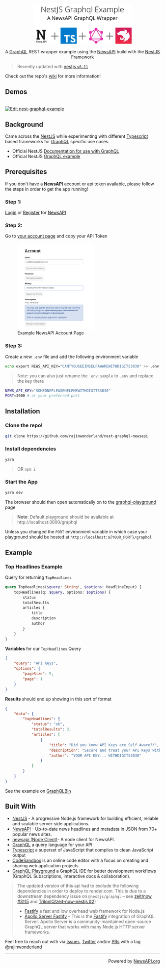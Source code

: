 <p align="center">
  <a href="http://bit.ly/2Mw9Szs" target="blank"><img src="docs/assets/nestjs-graphql-example.png"
      width="320" alt="Nest Logo" /></a>
</p>
<p align="center">A <a href="https://graphql.org/" target="_blank">GraphQL</a> REST wrapper example using the <a href="https://newsapi.org"
    target="_blank">NewsAPI</a> build with the <a href="https://nestjs.com/" target="_blank">NestJS</a> Framework</p>


> Recently updated with [nestjs `v6.11`](https://github.com/nestjs/nest/releases/tag/v6.11.0)


Check out the repo's [wiki](https://github.com/rajinwonderland/nest-graphql-newsapi/wiki/Home) for more information!


## Demos
<br/>
 <a href="https://codesandbox.io/s/4r84973oj9?autoresize=1&expanddevtools=1&hidenavigation=1&view=editor" target="_blank">
    <img alt="Edit nest-graphql-example" src="https://codesandbox.io/static/img/play-codesandbox.svg" width="175px">
  </a>

## Background

Came across the [NestJS](https://nestjs.org) while experimenting with different [Typescript](https://www.typescriptlang.org/) based frameworks for [GraphQL](https://graphql.org) specific use cases.
- Official NestJS [Documentation for use with GraphQL](https://docs.nestjs.com/graphql/quick-start)
- Official NestJS [GraphQL example](https://github.com/nestjs/nest/tree/master/sample/12-graphql-apollo)

## Prerequisites

If you don't have a [**NewsAPI**](https://newsapi.org) account or api token available, please follow the steps in order to get the app running!

### Step 1:

[Login](https://newsapi.org/login) or [Register](https://newsapi.org/register) for [NewsAPI](https://newsapi.org)

### Step 2:

Go to [your account page](https://newsapi.org/account) and copy your API Token

<figure>
<img src="docs/assets/news-api-key-example.png" width="250px"/>
<figcaption>Example NewsAPI Account Page</figcaption>
</figure>

### Step 3:

Create a new `.env` file and add the following environment variable

```sh
echo export NEWS_API_KEY="CANTYOUSEEIMSELFAWAREWITHDIGITS3030" >> .env
```

> Note: you can also just rename the `.env.sample` to `.env` and replace the key there

```sh
NEWS_API_KEY="SOMEONEPLEASEHELPMEWITHDIGITS3030"
PORT=3000 # or your preferred port
```

## Installation

### Clone the repo!

```sh
git clone https://github.com/rajinwonderland/nest-graphql-newsapi
```

### Install dependencies

```sh
yarn
```
> OR `npm i`

### Start the App

```sh
yarn dev
```

The browser should then open automatically on to the [graphql-playground](https://github.com/prisma-labs/graphql-playground) page

> **Note**: Default playground should be available at http://localhost:3000/graphql

Unless you changed the `PORT` environment variable in which case your playground should be hosted at
`http://localhost:${YOUR_PORT}/graphql`

## Example

### Top Headlines Example

Query for returning `TopHeadlines`

```graphql
query TopHeadlines($query: String!, $options: HeadlineInput) {
	topHeadlines(q: $query, options: $options) {
		status
		totalResults
		articles {
			title
			description
			author
		}
	}
}
```

**Variables** for our `TopHeadlines` Query

```json
{
	"query": "API Keys",
	"options": {
		"pageSize": 5,
		"page": 1
	}
}
```

**Results** should end up showing in this sort of format

```json
{
	"data": {
		"topHeadlines": {
			"status": "ok",
			"totalResults": 3,
			"articles": [
				{
					"title": "Did you know API Keys are Self Aware?!",
					"description": "Secure and treat your API Keys with respect",
					"author": "YOUR API KEY... WITHDIGITS3030"
				}
			]
		}
	}
}
```

See the example on [GraphQLBin](https://www.graphqlbin.com/v2/oZQ1tP)

## Built With
- [NestJS](https://docs.nestjs.com) - A progressive Node.js framework for building efficient, reliable and scalable server-side applications.
- [NewsAPI](https://newsapi.org) - Up-to-date news headlines and metadata in JSON from 70+ popular news sites.
- [newsapi (Node Client)](https://www.npmjs.com/package/newsapi)- A node client for NewsAPI.
- [GraphQL](https://graphql.org/) a query language for your API
- [Typescript](https://github.com/Microsoft/TypeScript) a superset of JavaScript that compiles to clean JavaScript output
- [CodeSandbox](https://codesandbox.io) is an online code editor with a focus on creating and sharing web application projects.
- [GraphQL-Playground](https://github.com/prisma-labs/graphql-playground) a GraphQL IDE for better development workflows (GraphQL Subscriptions, interactive docs & collaboration).


> The updated version of this api had to exclude the following dependencies in order to deploy to render.com. This is due to a downstream dependency issue on `@nestjs/graphql` – see [zeit/now #3115](https://github.com/zeit/now/issues/3115) and [TrilonIO/zeit-now-nestjs #2](https://github.com/TrilonIO/zeit-now-nestjs/issues/2))
>  - [Fastify](https://www.fastify.io/) a fast and low overhead web framework for Node.js
>  - [Apollo Server Fastify](https://github.com/apollographql/apollo-server/tree/master/packages/apollo-server-fastify) – This is the [Fastify](https://github.com/fastify/fastify) integration of GraphQL Server. Apollo Server is a community-maintained open-source GraphQL server that works with many Node.js HTTP server frameworks.



Feel free to reach out with via [Issues](/issues), [Twitter](https://twitter.com/rajinwonderland) and/or [PRs](/pulls) with a tag [@rajinwonderland](https://github.com/rajinwonderland)

---

<p align="right">Powered by <a href="https://newsapi.org" target="_blank">NewsAPI.org</a>
</p>